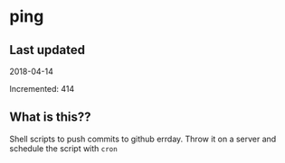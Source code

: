 # ping

## Last updated
2018-04-14

Incremented: 414

## What is this??
Shell scripts to push commits to github errday. Throw it on a server and schedule the script with `cron`
